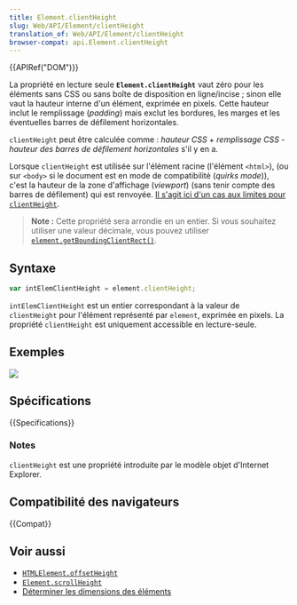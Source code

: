 ```yaml
---
title: Element.clientHeight
slug: Web/API/Element/clientHeight
translation_of: Web/API/Element/clientHeight
browser-compat: api.Element.clientHeight
---
```


{{APIRef("DOM")}}

La propriété en lecture seule **`Element.clientHeight`** vaut zéro pour les éléments sans CSS ou sans boîte de disposition en ligne/incise ; sinon elle vaut la hauteur interne d'un élément, exprimée en pixels. Cette hauteur inclut le remplissage (<i lang="en">padding</i>) mais exclut les bordures, les marges et les éventuelles barres de défilement horizontales.

`clientHeight` peut être calculée comme : _hauteur CSS_ + _remplissage CSS_ - _hauteur des barres de défilement horizontales_ s'il y en a.

Lorsque `clientHeight` est utilisée sur l'élément racine (l'élément `<html>`), (ou sur `<body>` si le document est en mode de compatibilité (<i lang="en">quirks mode</i>)), c'est la hauteur de la zone d'affichage (<i lang="en">viewport</i>) (sans tenir compte des barres de défilement) qui est renvoyée. [Il s'agit ici d'un cas aux limites pour `clientHeight`](https://www.w3.org/TR/2016/WD-cssom-view-1-20160317/#dom-element-clientheight).

> **Note :** Cette propriété sera arrondie en un entier. Si vous souhaitez utiliser une valeur décimale, vous pouvez utiliser [`element.getBoundingClientRect()`](/fr/docs/Web/API/Element/getBoundingClientRect).

## Syntaxe

```js
var intElemClientHeight = element.clientHeight;
```

`intElemClientHeight` est un entier correspondant à la valeur de `clientHeight` pour l'élément représenté par `element`, exprimée en pixels. La propriété `clientHeight` est uniquement accessible en lecture-seule.

## Exemples

![](dimensions-client.png)

## Spécifications

{{Specifications}}

### Notes

`clientHeight` est une propriété introduite par le modèle objet d'Internet Explorer.

## Compatibilité des navigateurs

{{Compat}}

## Voir aussi

- [`HTMLElement.offsetHeight`](/fr/docs/Web/API/HTMLElement/offsetHeight)
- [`Element.scrollHeight`](/fr/docs/Web/API/Element/scrollHeight)
- [Déterminer les dimensions des éléments](/fr/docs/Web/API/CSS_Object_Model/Determining_the_dimensions_of_elements)
